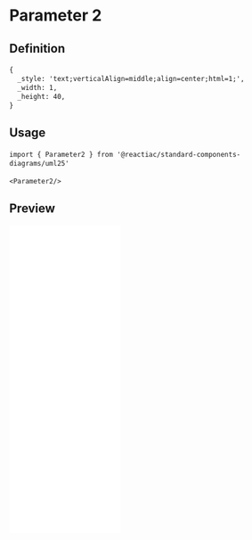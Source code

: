 # Parameter 2

## Definition

```
{
  _style: 'text;verticalAlign=middle;align=center;html=1;',
  _width: 1,
  _height: 40,
}
```

## Usage

```
import { Parameter2 } from '@reactiac/standard-components-diagrams/uml25'

<Parameter2/>
```

## Preview

<img src="./parameter-2.png" width="200"/>
